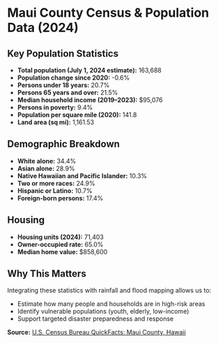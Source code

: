 # Maui County Census & Population Data (2024)

## Key Population Statistics

- **Total population (July 1, 2024 estimate):** 163,688
- **Population change since 2020:** -0.6%
- **Persons under 18 years:** 20.7%
- **Persons 65 years and over:** 21.5%
- **Median household income (2019–2023):** $95,076
- **Persons in poverty:** 9.4%
- **Population per square mile (2020):** 141.8
- **Land area (sq mi):** 1,161.53

## Demographic Breakdown

- **White alone:** 34.4%
- **Asian alone:** 28.9%
- **Native Hawaiian and Pacific Islander:** 10.3%
- **Two or more races:** 24.9%
- **Hispanic or Latino:** 10.7%
- **Foreign-born persons:** 17.4%

## Housing

- **Housing units (2024):** 71,403
- **Owner-occupied rate:** 65.0%
- **Median home value:** $858,600

## Why This Matters

Integrating these statistics with rainfall and flood mapping allows us to:
- Estimate how many people and households are in high-risk areas
- Identify vulnerable populations (youth, elderly, low-income)
- Support targeted disaster preparedness and response

**Source:** [U.S. Census Bureau QuickFacts: Maui County, Hawaii](https://www.census.gov/quickfacts/fact/table/mauicountyhawaii/PST045224)